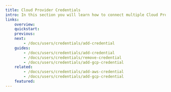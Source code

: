 ```yaml
---
title: Cloud Provider Credentials
intro: In this section you will learn how to connect multiple Cloud Providers accounts to Devopness by adding Cloud Providers Credentials to allow Devopness to safely provision and manage resources on your behalf, connecting to your Cloud Providers accounts and projects in a secure way.
links:
    overview:
    quickstart:
    previous:
    next:
        - /docs/users/credentials/add-credential
    guides:
        - /docs/users/credentials/add-credential
        - /docs/users/credentials/remove-credential
        - /docs/users/credentials/add-gcp-credential
    related:
        - /docs/users/credentials/add-aws-credential
        - /docs/users/credentials/add-gcp-credential
    featured:
---
```

